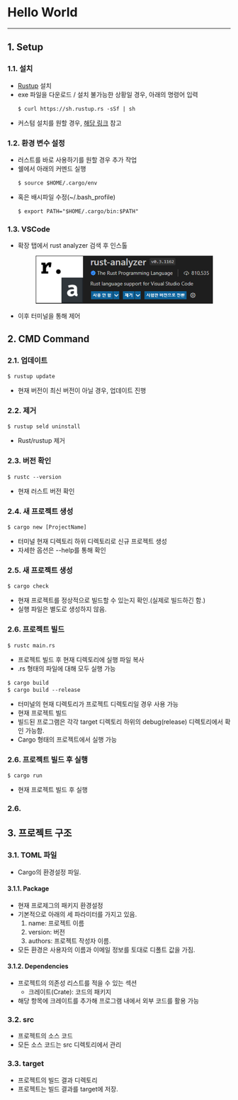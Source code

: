 # Hello World
---

## 1. Setup
### 1.1. 설치
- [Rustup](https://rustup.rs/) 설치
- exe 파일을 다운로드 / 설치 불가능한 상황일 경우, 아래의 명령어 입력
    ```
    $ curl https://sh.rustup.rs -sSf | sh
    ```
- 커스텀 설치를 원할 경우, [해당 링크](https://www.rust-lang.org/tools/install) 참고
### 1.2. 환경 변수 설정
- 러스트를 바로 사용하기를 원할 경우 추가 작업
- 쉘에서 아래의 커멘드 실행
    ```
    $ source $HOME/.cargo/env
    ```
- 혹은 배시파일 수정(~/.bash_profile)
    ```
    $ export PATH="$HOME/.cargo/bin:$PATH"
    ```
### 1.3. VSCode 
- 확장 탭에서 rust analyzer 검색 후 인스톨

    <p style="text-align:center;">
    <img src="./assets/rust-analyzer.png" width=400px;>
    </p>

- 이후 터미널을 통해 제어
## 2. CMD Command
### 2.1. 업데이트
``` 
$ rustup update
```
- 현재 버전이 최신 버전이 아닐 경우, 업데이트 진행
### 2.2. 제거
```
$ rustup seld uninstall
```
- Rust/rustup 제거
### 2.3. 버전 확인
```
$ rustc --version
``` 
- 현재 러스트 버전 확인
### 2.4. 새 프로젝트 생성
```
$ cargo new [ProjectName]
``` 
- 터미널 현재 디렉토리 하위 디렉토리로 신규 프로젝트 생성
- 자세한 옵션은 --help를 통해 확인

### 2.5. 새 프로젝트 생성
```
$ cargo check
``` 
- 현재 프로젝트를 정상적으로 빌드할 수 있는지 확인.(실제로 빌드하긴 함.)
- 실행 파일은 별도로 생성하지 않음.

### 2.6. 프로젝트 빌드

```
$ rustc main.rs
```
- 프로젝트 빌드 후 현재 디렉토리에 실행 파일 복사
- .rs 형태의 파일에 대해 모두 실행 가능
```
$ cargo build
$ cargo build --release
```
- 터미널의 현재 디렉토리가 프로젝트 디렉토리일 경우 사용 가능
- 현재 프로젝트 빌드
- 빌드된 프로그램은 각각 target 디렉토리 하위의 debug(release) 디렉토리에서 확인 가능함.
- Cargo 형태의 프로젝트에서 실행 가능

### 2.6. 프로젝트 빌드 후 실행
```
$ cargo run
```
- 현재 프로젝트 빌드 후 실행

### 2.6. 
## 3. 프로젝트 구조
### 3.1. TOML 파일
- Cargo의 환경설정 파일.
#### 3.1.1. Package
- 현재 프로제그의 패키지 환경설정
- 기본적으로 아래의 세 파라미터를 가지고 있음. 
  1. name: 프로젝트 이름
  2. version: 버전
  3. authors: 프로젝트 작성자 이름.
- 모든 환경은 사용자의 이름과 이메일 정보를 토대로 디폴트 값을 가짐.

#### 3.1.2. Dependencies
- 프로젝트의 의존성 리스트를 적을 수 있는 섹션
  - 크레이트(Crate): 코드의 패키지
- 해당 항목에 크레이트를 추가해 프로그램 내에서 외부 코드를 활용 가능

### 3.2. src
- 프로젝트의 소스 코드
- 모든 소스 코드는 src 디렉토리에서 관리

### 3.3. target
- 프로젝트의 빌드 결과 디렉토리
- 프로젝트는 빌드 결과를 target에 저장.
